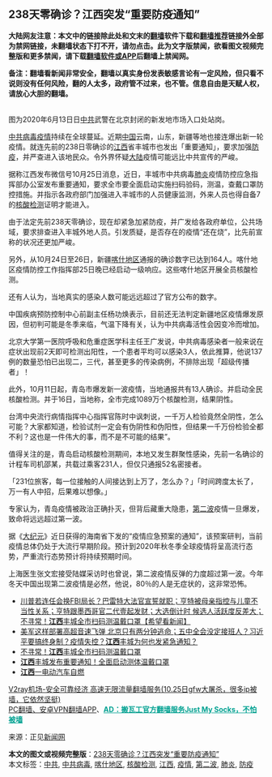  <h2>238天零确诊？江西突发“重要防疫通知”</h2> <p class="notice"><b>大陆网友注意：本文中的链接除此处和文末的<a href="https://github.com/bannedbook/fanqiang" >翻墙</a>软件下载和<a href="https://github.com/killgcd/justmysocks/blob/master/README.md">翻墙推荐</a>链接外全部为禁网链接，未翻墙状态下打不开，请勿点击。此为文字版禁闻，欲看图文视频完整版和更多禁闻，请下载<a href="https://github.com/bannedbook/fanqiang">翻墙软件或APP</a>后翻墙上禁闻网。</p><p>备注：翻墙看新闻非常安全，翻墙以真实身份发表敏感言论有一定风险，但只看不说则没有任何风险，翻的人太多，政府管不过来，也不管。信息自由是天赋人权，请放心大胆的翻墙。</b></p>  <div class="entry"> <p><br /> 图为2020年6月13日日<a href="https://www.bannedbook.org/bnews/tag/%e4%b8%ad%e5%85%b1/" class="st_tag internal_tag" rel="tag" title="标签 中共 下的日志">中共</a>武警在北京封闭的新发地市场入口处站岗。</p> <p><a href="https://www.bannedbook.org/bnews/tag/%e4%b8%ad%e5%85%b1%e7%97%85%e6%af%92/" class="st_tag internal_tag" rel="tag" title="标签 中共病毒 下的日志">中共病毒</a><a href="https://www.bannedbook.org/bnews/tag/%E7%96%AB%E6%83%85/" class="st_tag internal_tag" rel="tag" title="标签 疫情 下的日志">疫情</a>持续在全球蔓延。近期<span class='wp_keywordlink_affiliate'><a href="https://www.bannedbook.org/" title="中国" target="_blank">中国</a></span>云南，山东，新疆等地也接连爆出新一轮疫情。就连先前的238日零确诊的<a href="https://www.bannedbook.org/bnews/tag/%e6%b1%9f%e8%a5%bf/" class="st_tag internal_tag" rel="tag" title="标签 江西 下的日志">江西</a>省丰城市也发出「重要通知」，要求加强<a href="https://www.bannedbook.org/bnews/tag/%E9%98%B2%E7%96%AB/" class="st_tag internal_tag" rel="tag" title="标签 防疫 下的日志">防疫</a>，并严查进入该地民众。令外界怀疑<span class='wp_keywordlink_affiliate'><a href="https://www.bannedbook.org/" title="大陆" target="_blank">大陆</a></span>疫情可能远比中共宣传的严峻。</p> <p>据称江西发布微信号10月25日消息，近日，丰城市中共病毒<a href="https://www.bannedbook.org/bnews/tag/%e8%82%ba%e7%82%8e/" class="st_tag internal_tag" rel="tag" title="标签 肺炎 下的日志">肺炎</a>疫情防控应急指挥部办公室发布重要通知，要求全市要全面启动实施扫码验码，测温，查戴口罩防控措施。并指示各政府部门加强进入丰城市的人员健康监测，外来人员也得自备7的<a href="https://www.bannedbook.org/bnews/tag/%E6%A0%B8%E9%85%B8%E6%A3%80%E6%B5%8B/" class="st_tag internal_tag" rel="tag" title="标签 核酸检测 下的日志">核酸检测</a>证明才能进入。</p> <p>由于法定先前238天零确诊，现在却紧急加紧防疫，并广发给各政府单位，公共场域，要求排查进入丰城外地人员。引发质疑，是否存在的疫情“还在烧”，比先前宣称的状况还更加严峻。</p>  <p>另外，从10月24日至26日，新疆<a href="https://www.bannedbook.org/bnews/tag/%E5%96%80%E4%BB%80%E5%9C%B0%E5%8C%BA/" class="st_tag internal_tag" rel="tag" title="标签 喀什地区 下的日志">喀什地区</a>通报的确诊数字已达到164人。喀什地区疫情防控工作指挥部25日晚已经启动一级响应。这些喀什地区开展全员核酸检测。</p> <p>还有人认为，当地真实的感染人数可能远远超过了官方公布的数字。</p> <p>中国疾病预防控制中心前副主任杨功焕表示，目前还无法判定新疆地区疫情爆发原因，但初判可能是冬季来临，气温下降有关，认为中共病毒活性会因变冷而增加。</p> <p>北京大学第一医院呼吸和危重症医学科主任王广发说，中共病毒感染者一般来说在症状出现前2天即可检测出阳性，一个患者平均可以感染3人，依此推算，他说137例的数量恐怕已出现二，三代，甚至更多的传染病例，不排除出现「超级传播者」！</p>  <p>此外，10月11日起，青岛市爆发新一波疫情，当地通报共有13人确诊。并启动全民核酸检测。并于16日，当地称，全市完成1089万个核酸检测，结果阴性。</p> <p>台湾中央流行病情指挥中心指挥官陈时中讽刺说，一千万人检验竟然全阴性，怎么可能？大家都知道，检验试剂一定会有伪阴性和伪阳性，但结果一千万份检验全都不利？这也是一件伟大的事，而不是不可能的结果”。</p> <p>值得关注的是，青岛启动核酸检测期间，本地又发生群聚性感染，先前一名确诊的计程车司机邵某，共载过乘客231人，但仅只通报52名密接者。</p> <p>「231位旅客，每一位接触的人间接达到上万了，怎么办？」「时间跨度太长了，万一有人中招，后果难以想像。」</p>  <p>专家认为，青岛疫情被政治正确扑灭，但背后藏重大隐患，<a href="https://www.bannedbook.org/bnews/tag/%E7%AC%AC%E4%BA%8C%E6%B3%A2/" class="st_tag internal_tag" rel="tag" title="标签 第二波 下的日志">第二波</a>疫情一旦爆发，致命将远远超过第一波。</p> <p>据《<span class='wp_keywordlink_affiliate'><a href="http://www.epochtimes.com/" title="大纪元" target="_blank">大纪元</a></span>》近日获得的海南省下发的“疫情应急预案的通知”，该预案研判，当前疫情总体仍处于大流行早期阶段。预计到2020年秋冬季全球疫情将呈高流行态势，严重流行态势预计将持续预期时间。</p> <p>上海医生张文宏接受陆媒采访时也曾说，第二波疫情反弹的力度超过第一波。今年冬天中国出现第二波疫情是必然，他说，80％的人是无症状的，这非常恐怖。</p> <ul class='op-related-articles' title='相关阅读'> <li><a href='https://www.bannedbook.org/bnews/bannedvideo/20201027/1421204.html' target='_blank'>川普若连任会换FBI局长？巴雷特大法官宣誓就职；亨特被母亲指控与儿童不当性关系；亨特跟墨西哥官二代壹起发财；大选倒计时 候选人活跃度反差大；不寻常！<b>江西</b>丰城全市扫码测温戴口罩【希望看新闻】</a></li> <li><a href='https://www.bannedbook.org/bnews/bannedvideo/20201027/1421200.html' target='_blank'>美军这样部署高超音速飞弹 北京只有两分钟逃命；五中全会没定接班人？习近平要搞终身制？疫情失控？<b>江西</b>丰城为何也发紧急通知？</a></li> <li><a href='https://www.bannedbook.org/bnews/cnnews/20201027/1420740.html' target='_blank'>不寻常！<b>江西</b>丰城全市扫码测温戴口罩</a></li> <li><a href='https://www.bannedbook.org/bnews/baitai/20201025/1420020.html' target='_blank'><b>江西</b>丰城发布重要通知！全面启动测体温戴口罩</a></li> <li><a href='https://www.bannedbook.org/bnews/baitai/20201020/1417131.html' target='_blank'><b>江西</b>一电动汽车自燃</a></li> </ul> <p class="texttj"> <a href="https://www.bannedbook.org/forum23/topic22702.html" target="_blank">V2ray机场-安全可靠经济 高速无限流量翻墙服务(10.25日gfw大屠杀，很多ip被墙，它依然坚挺)</a><br/> <a href="https://github.com/bannedbook/fanqiang/wiki/%E7%A6%81%E9%97%BB%E7%BD%91%E5%AE%89%E5%8D%93%E7%BF%BB%E5%A2%99%E6%96%B0%E9%97%BBAPP" target="_blank">PC翻墙、安卓VPN翻墙APP</a>、<span onclick="window.open('https://github.com/killgcd/justmysocks/blob/master/README.md')" style="font-weight:bold;color:#00A191;cursor:pointer;text-decoration:underline;outline:none">AD：搬瓦工官方翻墙服务Just My Socks，不怕被墙</span></p><p>来源：正见<span class='wp_keywordlink_affiliate'><a href="https://www.bannedbook.org/" title="新闻网">新闻网</a></span></p> <a name='sharetosocial'></a>       <div><b>本文的图文或视频完整版</b>：<a href='https://www.bannedbook.org/bnews/cbnews/20201028/1421283.html'>238天零确诊？江西突发“重要防疫通知”</a></div>  </div><!--END ENTRY--> <div class="postfooter"> <div>本文标签：<a href="https://www.bannedbook.org/bnews/tag/%e4%b8%ad%e5%85%b1/" rel="tag">中共</a>, <a href="https://www.bannedbook.org/bnews/tag/%e4%b8%ad%e5%85%b1%e7%97%85%e6%af%92/" rel="tag">中共病毒</a>, <a href="https://www.bannedbook.org/bnews/tag/%E5%96%80%E4%BB%80%E5%9C%B0%E5%8C%BA/" rel="tag">喀什地区</a>, <a href="https://www.bannedbook.org/bnews/tag/%E6%A0%B8%E9%85%B8%E6%A3%80%E6%B5%8B/" rel="tag">核酸检测</a>, <a href="https://www.bannedbook.org/bnews/tag/%e6%b1%9f%e8%a5%bf/" rel="tag">江西</a>, <a href="https://www.bannedbook.org/bnews/tag/%E7%96%AB%E6%83%85/" rel="tag">疫情</a>, <a href="https://www.bannedbook.org/bnews/tag/%E7%AC%AC%E4%BA%8C%E6%B3%A2/" rel="tag">第二波</a>, <a href="https://www.bannedbook.org/bnews/tag/%e8%82%ba%e7%82%8e/" rel="tag">肺炎</a>, <a href="https://www.bannedbook.org/bnews/tag/%E9%98%B2%E7%96%AB/" rel="tag">防疫</a></div>  </div><!--END POSTFOOTER--> 
